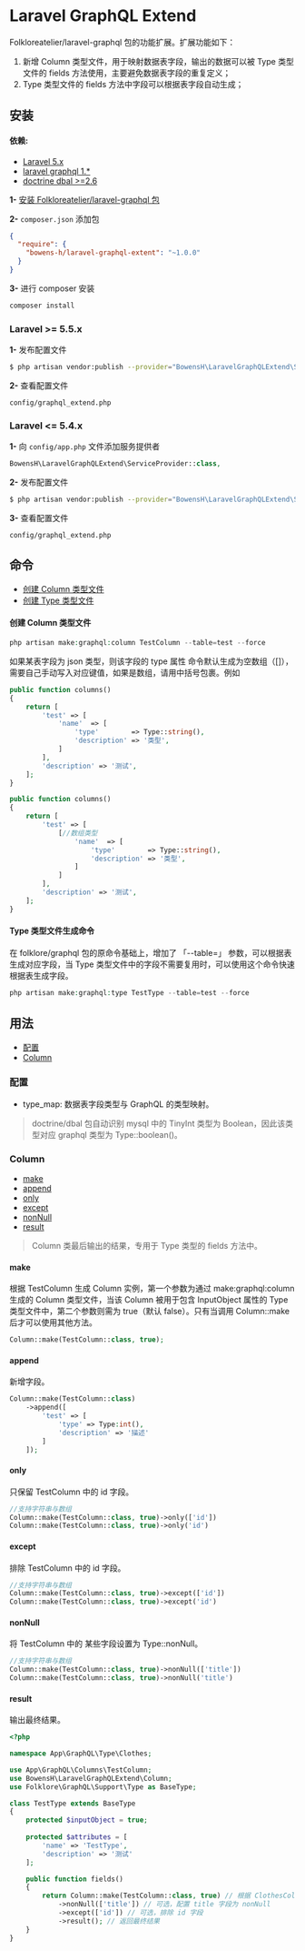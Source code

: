 # Laravel GraphQL Extend

Folkloreatelier/laravel-graphql 包的功能扩展。扩展功能如下：
1. 新增 Column 类型文件，用于映射数据表字段，输出的数据可以被 Type 类型文件的 fields 方法使用，主要避免数据表字段的重复定义；
2. Type 类型文件的 fields 方法中字段可以根据表字段自动生成；

## 安装

#### 依赖:

* [Laravel 5.x](https://github.com/laravel/laravel)
* [laravel graphql 1.*](https://github.com/Folkloreatelier/laravel-graphql)
* [doctrine dbal >=2.6](https://github.com/doctrine/dbal)

**1-** [安装 Folkloreatelier/laravel-graphql 包](https://github.com/Folkloreatelier/laravel-graphql)

**2-** `composer.json` 添加包

```json
{
  "require": {
    "bowens-h/laravel-graphql-extent": "~1.0.0"
  }
}
```

**3-** 进行 composer 安装
```bash
composer install
```

### Laravel >= 5.5.x

**1-** 发布配置文件

```bash
$ php artisan vendor:publish --provider="BowensH\LaravelGraphQLExtend\ServiceProvider"
```

**2-** 查看配置文件

```
config/graphql_extend.php
```

### Laravel <= 5.4.x

**1-** 向 `config/app.php` 文件添加服务提供者

```php
BowensH\LaravelGraphQLExtend\ServiceProvider::class,
```

**2-** 发布配置文件

```bash
$ php artisan vendor:publish --provider="BowensH\LaravelGraphQLExtend\ServiceProvider"
```

**3-** 查看配置文件

```
config/graphql_extend.php
```

## 命令

- [创建 Column 类型文件](#make-column)
- [创建 Type 类型文件](#make-type)

<a name="make-column"></a>
#### 创建 Column 类型文件

```php
php artisan make:graphql:column TestColumn --table=test --force
```

如果某表字段为 json 类型，则该字段的 type 属性 命令默认生成为空数组（[]），需要自己手动写入对应键值，如果是数组，请用中括号包裹。例如

```php
public function columns()
{
    return [
        'test' => [
            'name'  => [
                'type'        => Type::string(),
                'description' => '类型',
            ]
        ],
        'description' => '测试',
    ];
}
```

```php
public function columns()
{
    return [
        'test' => [
            [//数组类型
                'name'  => [
                    'type'        => Type::string(),
                    'description' => '类型',
                ]
            ]
        ],
        'description' => '测试',
    ];
}
```

<a name="make-type"></a>
#### Type 类型文件生成命令

在 folklore/graphql 包的原命令基础上，增加了 「--table=」 参数，可以根据表生成对应字段，当 Type 类型文件中的字段不需要复用时，可以使用这个命令快速根据表生成字段。

```php
php artisan make:graphql:type TestType --table=test --force
```

## 用法

- [配置](#config)
- [Column](#column)

<a name="config"></a>
### 配置

- type_map: 数据表字段类型与 GraphQL 的类型映射。

> doctrine/dbal 包自动识别 mysql 中的 TinyInt 类型为 Boolean，因此该类型对应 graphql 类型为 Type::boolean()。

### Column

- [make](#make)
- [append](#append)
- [only](#only)
- [except](#except)
- [nonNull](#nonNull)
- [result](#result)

> Column 类最后输出的结果，专用于 Type 类型的 fields 方法中。

#### make

根据 TestColumn 生成 Column 实例，第一个参数为通过 make:graphql:column 生成的 Column 类型文件，当该 Column 被用于包含 InputObject 属性的 Type 类型文件中，第二个参数则需为 true（默认 false）。只有当调用 Column::make 后才可以使用其他方法。

```php
Column::make(TestColumn::class, true);
```

#### append

新增字段。

```php
Column::make(TestColumn::class)
    ->append([
        'test' => [
            'type' => Type:int(),
            'description' => '描述'
        ]
    ]);
```

#### only

只保留 TestColumn 中的 id 字段。

```php
//支持字符串与数组
Column::make(TestColumn::class, true)->only(['id'])
Column::make(TestColumn::class, true)->only('id')
```

#### except

排除 TestColumn 中的 id 字段。

```php
//支持字符串与数组
Column::make(TestColumn::class, true)->except(['id'])
Column::make(TestColumn::class, true)->except('id')
```

#### nonNull

将 TestColumn 中的 某些字段设置为 Type::nonNull。

```php
//支持字符串与数组
Column::make(TestColumn::class, true)->nonNull(['title'])
Column::make(TestColumn::class, true)->nonNull('title')
```

#### result

输出最终结果。

```php
<?php

namespace App\GraphQL\Type\Clothes;

use App\GraphQL\Columns\TestColumn;
use BowensH\LaravelGraphQLExtend\Column;
use Folklore\GraphQL\Support\Type as BaseType;

class TestType extends BaseType
{
    protected $inputObject = true;
    
    protected $attributes = [
        'name' => 'TestType',
        'description' => '测试'
    ];

    public function fields()
    {
        return Column::make(TestColumn::class, true) // 根据 ClothesColumn 生成 Column 实例
            ->nonNull(['title']) // 可选，配置 title 字段为 nonNull
            ->except(['id']) // 可选，排除 id 字段
            ->result(); // 返回最终结果
    }
}
```
